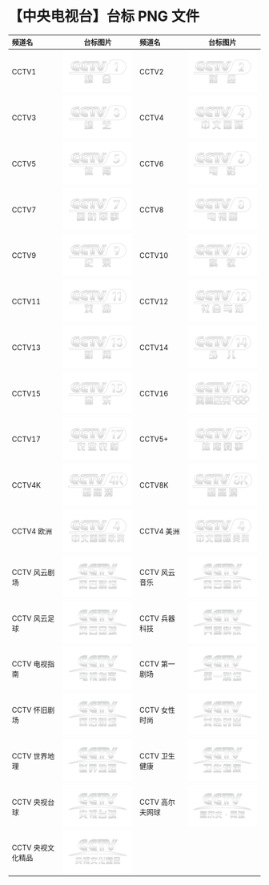 # 【中央电视台】台标 PNG 文件

| 频道名            |                         台标图片                         | 频道名          |                        台标图片                         |
| :---------------- | :------------------------------------------------------: | :-------------- | :-----------------------------------------------------: |
| CCTV1             |   <img src="../tv/CCTV1.png">    | CCTV2           |   <img src="../tv/CCTV2.png">   |
| CCTV3             |   <img src="../tv/CCTV3.png">    | CCTV4           |   <img src="../tv/CCTV4.png">   |
| CCTV5             |   <img src="../tv/CCTV5.png">    | CCTV6           |   <img src="../tv/CCTV6.png">   |
| CCTV7             |   <img src="../tv/CCTV7.png">    | CCTV8           |   <img src="../tv/CCTV8.png">   |
| CCTV9             |   <img src="../tv/CCTV9.png">    | CCTV10          |  <img src="../tv/CCTV10.png">   |
| CCTV11            |   <img src="../tv/CCTV11.png">   | CCTV12          |  <img src="../tv/CCTV12.png">   |
| CCTV13            |   <img src="../tv/CCTV13.png">   | CCTV14          |  <img src="../tv/CCTV14.png">   |
| CCTV15            |   <img src="../tv/CCTV15.png">   | CCTV16          |  <img src="../tv/CCTV16.png">   |
| CCTV17            |   <img src="../tv/CCTV17.png">   | CCTV5+          | <img src="../tv/CCTV5plus.png"> |
| CCTV4K            |   <img src="../tv/CCTV4K.png">   | CCTV8K          |  <img src="../tv/CCTV8K.png">   |
| CCTV4 欧洲        |  <img src="../tv/CCTV4oz.png">   | CCTV4 美洲      |  <img src="../tv/CCTV4mz.png">  |
| CCTV 风云剧场     |  <img src="../tv/CCTVfyjc.png">  | CCTV 风云音乐   | <img src="../tv/CCTVfyyy.png">  |
| CCTV 风云足球     |  <img src="../tv/CCTVfyzq.png">  | CCTV 兵器科技   | <img src="../tv/CCTVbqkj.png">  |
| CCTV 电视指南     |  <img src="../tv/CCTVdszn.png">  | CCTV 第一剧场   | <img src="../tv/CCTVdyjc.png">  |
| CCTV 怀旧剧场     |  <img src="../tv/CCTVhjjc.png">  | CCTV 女性时尚   | <img src="../tv/CCTVnxss.png">  |
| CCTV 世界地理     |  <img src="../tv/CCTVsjdl.png">  | CCTV 卫生健康   | <img src="../tv/CCTVwsjk.png">  |
| CCTV 央视台球     |  <img src="../tv/CCTVystq.png">  | CCTV 高尔夫网球 | <img src="../tv/CCTVgefwq.png"> |
| CCTV 央视文化精品 | <img src="../tv/CCTVyswhjp.png"> |
